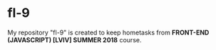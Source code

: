 # fl-9
My repository "fl-9" is created to keep hometasks from **FRONT-END (JAVASCRIPT) [LVIV] SUMMER 2018** course.
